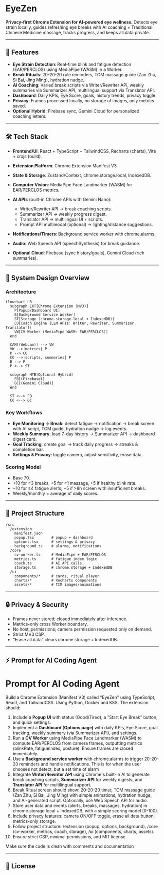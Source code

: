 # EyeZen

**Privacy-first Chrome Extension for AI-powered eye wellness.**
Detects eye strain locally, guides refreshing eye breaks with AI coaching + Traditional Chinese Medicine massage, tracks progress, and keeps all data private.

---

## 🚀 Features

* **Eye Strain Detection**: Real-time blink and fatigue detection (EAR/PERCLOS) using MediaPipe (WASM) in a Worker.
* **Break Rituals**: 20-20-20 rule reminders, TCM massage guide (Zan Zhu, Si Bai, Jing Ming), hydration nudge.
* **AI Coaching**: Varied break scripts via Writer/Rewriter API, weekly summaries via Summarizer API, multilingual support via Translator API.
* **Dashboard**: Daily KPIs, Eye Score, goals, history trends, privacy toggle.
* **Privacy**: Frames processed locally, no storage of images, only metrics saved.
* **Optional Hybrid**: Firebase sync, Gemini Cloud for personalized coaching letters.

---

## 🛠 Tech Stack

* **Frontend/UI**: React + TypeScript + TailwindCSS, Recharts (charts), Vite + crxjs (build).
* **Extension Platform**: Chrome Extension Manifest V3.
* **State & Storage**: Zustand/Context, chrome.storage.local, IndexedDB.
* **Computer Vision**: MediaPipe Face Landmarker (WASM) for EAR/PERCLOS metrics.
* **AI APIs** (built-in Chrome APIs with Gemini Nano):

  * Writer/Rewriter API → break coaching scripts.
  * Summarizer API → weekly progress digest.
  * Translator API → multilingual UI + scripts.
  * Prompt API multimodal (optional) → lighting/distance suggestions.
* **Notifications/Timers**: Background service worker with chrome.alarms.
* **Audio**: Web Speech API (speechSynthesis) for break guidance.
* **Optional Cloud**: Firebase (sync history/goals), Gemini Cloud (rich summaries).

---

## 📐 System Design Overview

### Architecture

```mermaid
flowchart LR
  subgraph EXT[Chrome Extension (MV3)]
    P[Popup/Dashboard UI]
    B[Background Service Worker]
    ST[Storage (chrome.storage.local + IndexedDB)]
    CO[Coach Engine (LLM APIs: Writer, Rewriter, Summarizer, Translator)]
    VW[CV Worker (MediaPipe WASM: EAR/PERCLOS)]
  end

  CAM[(Webcam)] --> VW
  VW -->|metrics| P
  P --> CO
  CO -->|scripts, summaries| P
  B --> P
  P <--> ST

  subgraph HYB[Optional Hybrid]
    FB[(Firebase)]
    GC[(Gemini Cloud)]
  end

  ST <--> FB
  CO <--> GC
```

### Key Workflows

* **Eye Monitoring → Break**: detect fatigue → notification → break screen with AI script, TCM guide, hydration nudge → log events.
* **Weekly Summary**: load 7-day history → Summarizer API → dashboard digest card.
* **Goal Tracking**: create goal → track daily progress → streaks & completion bar.
* **Settings & Privacy**: toggle camera, adjust sensitivity, erase data.

### Scoring Model

* Base 70.
* +10 for ≥3 breaks, +5 for ≥1 massage, +5 if healthy blink rate.
* −10 for ≥4 fatigue alerts, −5 if >8h screen with insufficient breaks.
* Weekly/monthly = average of daily scores.

---

## 📂 Project Structure

```
/src
  /extension
    manifest.json
    popup.tsx        # popup + dashboard
    options.tsx      # settings & privacy
    background.ts    # alarms, notifications
  /core
    cv-worker.ts     # MediaPipe + EAR/PERCLOS
    metrics.ts       # fatigue index logic
    coach.ts         # AI API calls
    storage.ts       # chrome.storage + IndexedDB
  /ui
    components/*     # cards, ritual player
    charts/*         # Recharts components
    assets/*         # TCM images/animations
```

---

## 🔒 Privacy & Security

* Frames never stored; closed immediately after inference.
* Metrics-only cross Worker boundary.
* No host\_permissions; camera permission requested only on demand.
* Strict MV3 CSP.
* “Erase all data” clears chrome.storage + IndexedDB.

---

## ⚡ Prompt for AI Coding Agent
# Prompt for AI Coding Agent
Build a Chrome Extension (Manifest V3) called "EyeZen" using TypeScript, React, and TailwindCSS. Using Python, Docker and K8S. The extension should:
1. Include a **Popup UI** with status (Good/Tired), a "Start Eye Break" button, and quick settings.
2. Implement a **Dashboard (Options page)** with daily KPIs, Eye Score, goal tracking, weekly summary (via Summarizer API), and settings.
3. Run a **CV Worker** using MediaPipe Face Landmarker (WASM) to compute EAR/PERCLOS from camera frames, outputting metrics (blinkRate, fatigueIndex, posture). Ensure frames are closed immediately.
4. Use a **Background service worker** with chrome.alarms to trigger 20-20-20 reminders and handle notifications. This is for when the user chooses not detect, but a set time of alarm
5. Integrate **Writer/Rewriter API** using Chrome's built-in AI to generate break coaching scripts, **Summarizer API** for weekly digests, and **Translator API** for multilingual support.
6. Break Ritual screen should show: 20-20-20 timer, TCM massage guide (Zan Zhu, Si Bai, Jing Ming) with simple animations, hydration nudge, and AI-generated script. Optionally, use Web Speech API for audio.
7. Store user data and events (alerts, breaks, massages, hydration) in chrome.storage.local + IndexedDB, with a simple scoring model (0-100).
8. Include privacy features: camera ON/OFF toggle, erase all data button, metrics-only storage.
9. Follow project structure: /extension (popup, options, background), /core (cv-worker, metrics, coach, storage), /ui (components, charts, assets).
10. Ensure strict CSP, minimal permissions, and MIT license. 

Make sure the code is clean with comments and documentation

---

## 📄 License

